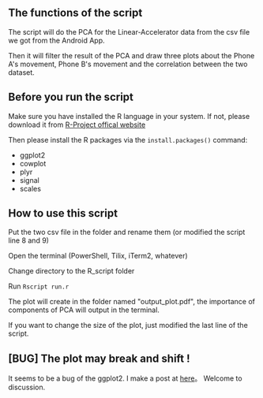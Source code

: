 ## The functions of the script

The script will do the PCA for the Linear-Accelerator data from the csv file we got from the Android App.

Then it will filter the result of the PCA and draw three plots about the Phone A's movement, Phone B's movement and the 
correlation between the two dataset.

## Before you run the script

Make sure you have installed the R language in your system. If not, please download it from [R-Project offical website](https://www.r-project.org/) 

Then please install the R packages via the `install.packages()` command:
* ggplot2
* cowplot
* plyr
* signal
* scales

## How to use this script

Put the two csv file in the folder and rename them (or modified the script line 8 and 9)

Open the terminal (PowerShell, Tilix, iTerm2, whatever)

Change directory to the R_script folder

Run `Rscript run.r`

The plot will create in the folder named "output_plot.pdf", the importance of components of PCA will output in the terminal.

If you want to change the size of the plot, just modified the last line of the script.

## [BUG] The plot may break and shift !

It seems to be a bug of the ggplot2. I make a post at [here](https://stackoverflow.com/questions/61311410/why-ggplot2-will-draw-a-breakshift-time-series-line-plot)。
Welcome to discussion.